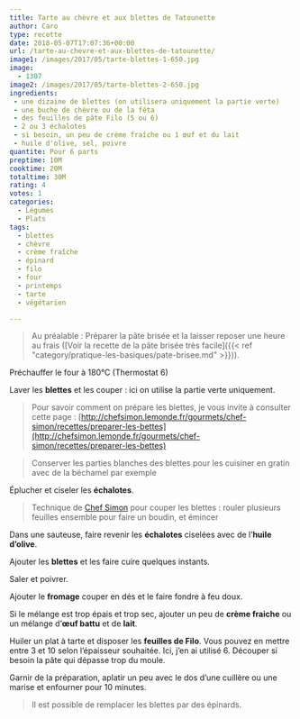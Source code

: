 ```yaml
---
title: Tarte au chèvre et aux blettes de Tatounette
author: Caro
type: recette
date: 2018-05-07T17:07:36+00:00
url: /tarte-au-chevre-et-aux-blettes-de-tatounette/
image1: /images/2017/05/tarte-blettes-1-650.jpg
image:
  - 1307
image2: /images/2017/05/tarte-blettes-2-650.jpg
ingredients:
 - une dizaine de blettes (on utilisera uniquement la partie verte)
 - une buche de chèvre ou de la fêta
 - des feuilles de pâte Filo (5 ou 6)
 - 2 ou 3 échalotes
 - si besoin, un peu de crème fraîche ou 1 œuf et du lait
 - huile d'olive, sel, poivre
quantite: Pour 6 parts
preptime: 10M
cooktime: 20M
totaltime: 30M
rating: 4
votes: 1
categories:
  - Légumes
  - Plats
tags:
  - blettes
  - chèvre
  - crème fraîche
  - épinard
  - filo
  - four
  - printemps
  - tarte
  - végétarien

---
```

> Au préalable : Préparer la pâte brisée et la laisser reposer une heure au frais ([Voir la recette de la pâte brisée très facile]({{< ref "category/pratique-les-basiques/pate-brisee.md" >}})).

Préchauffer le four à 180°C (Thermostat 6)

Laver les **blettes** et les couper : ici on utilise la partie verte uniquement.

> Pour savoir comment on prépare les blettes, je vous invite à consulter cette page : [http://chefsimon.lemonde.fr/gourmets/chef-simon/recettes/preparer-les-bettes](http://chefsimon.lemonde.fr/gourmets/chef-simon/recettes/preparer-les-bettes)

> Conserver les parties blanches des blettes pour les cuisiner en gratin avec de la béchamel par exemple

Éplucher et ciseler les **échalotes**.

> Technique de [Chef Simon](http://chefsimon.lemonde.fr/gourmets/chef-simon/recettes/preparer-les-bettes) pour couper les blettes : rouler plusieurs feuilles ensemble pour faire un boudin, et émincer

Dans une sauteuse, faire revenir les **échalotes** ciselées avec de l&rsquo;**huile d&rsquo;olive**.

Ajouter les **blettes** et les faire cuire quelques instants.

Saler et poivrer.

Ajouter le **fromage** couper en dés et le faire fondre à feu doux.

Si le mélange est trop épais et trop sec, ajouter un peu de **crème fraiche** ou un mélange d’**œuf battu** et de **lait**.

Huiler un plat à tarte et disposer les **feuilles de Filo**. Vous pouvez en mettre entre 3 et 10 selon l&rsquo;épaisseur souhaitée. Ici, j&rsquo;en ai utilisé 6. Découper si besoin la pâte qui dépasse trop du moule.

Garnir de la préparation, aplatir un peu avec le dos d&rsquo;une cuillère ou une marise et enfourner pour 10 minutes.

> Il est possible de remplacer les blettes par des épinards.
